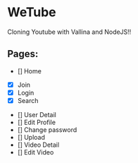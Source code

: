 # WeTube

Cloning Youtube with Vallina and NodeJS!!

## Pages:

- [] Home
- [x] Join
- [x] Login
- [x] Search
- [] User Detail
- [] Edit Profile
- [] Change password
- [] Upload
- [] Video Detail
- [] Edit Video